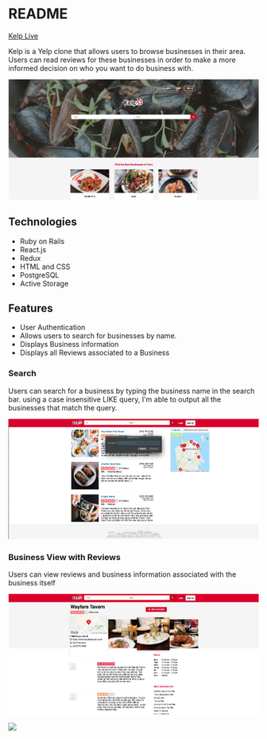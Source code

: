 # README

[Kelp Live](https://kelp-ari.herokuapp.com/#/)

Kelp is a Yelp clone that allows users to browse businesses in their area. Users can read reviews for these businesses in order to make a more informed decision on who you want to do business with.


<img src="https://github.com/aghlichl/KELP/blob/master/app/assets/images/splash_screen.png"/>

## Technologies
* Ruby on Rails 
* React.js
* Redux
* HTML and CSS
* PostgreSQL
* Active Storage

## Features 
* User Authentication 
* Allows users to search for businesses by name.
* Displays Business information
* Displays all Reviews associated to a Business

### Search
Users can search for a business by typing the business name in the search bar. using a case insensitive LIKE query, I'm able to output all the businesses that match the query.

<img src="https://github.com/aghlichl/KELP/blob/master/app/assets/images/search_screen.png"/>


### Business View with Reviews

Users can view reviews and business information associated with the business itself

<img src="https://github.com/aghlichl/KELP/blob/master/app/assets/images/biz_screen.png"/>

<a href="https://codeclimate.com/github/aghlichl/KELP/maintainability"><img src="https://api.codeclimate.com/v1/badges/a6c07d674754929b0bbb/maintainability" /></a>